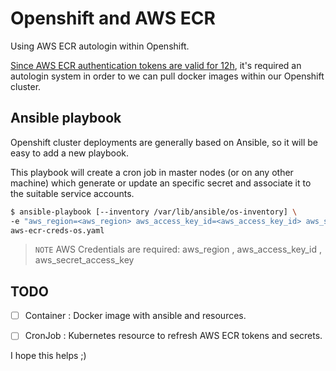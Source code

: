 # Openshift and AWS ECR

Using AWS ECR autologin within Openshift.

[Since AWS ECR authentication tokens are valid for 12h](https://aws.amazon.com/blogs/compute/authenticating-amazon-ecr-repositories-for-docker-cli-with-credential-helper/), it's required an autologin system in order to we can pull docker images within our Openshift cluster. 

## Ansible playbook

Openshift cluster deployments are generally based on Ansible, so it will be easy to add a new playbook.

This playbook will create a cron job in master nodes (or on any other machine) which generate or update an specific secret and associate it to the suitable service accounts.

```bash
$ ansible-playbook [--inventory /var/lib/ansible/os-inventory] \
-e "aws_region=<aws_region> aws_access_key_id=<aws_access_key_id> aws_secret_access_key=<aws_secret_access_key>" \
aws-ecr-creds-os.yaml
```
> ``NOTE`` AWS Credentials are required:  aws_region , aws_access_key_id , aws_secret_access_key

## TODO

- [ ] Container : Docker image with ansible and resources.  
- [ ] CronJob : Kubernetes resource to refresh AWS ECR tokens and secrets. 


I hope this helps ;)
